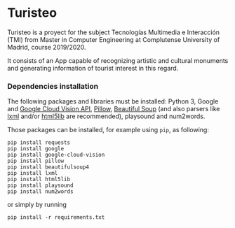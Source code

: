 # Turisteo

Turisteo is a proyect for the subject Tecnologías Multimedia e Interacción (TMI) from Master in Computer Engineering at Complutense University of Madrid, course 2019/2020.

It consists of an App capable of recognizing artistic and cultural monuments and generating information of tourist interest in this regard.

### Dependencies installation

The following packages and libraries must be installed: Python 3, Google and [Google Cloud Vision API](https://cloud.google.com/vision/docs), [Pillow](https://pillow.readthedocs.io/en/stable/), [Beautiful Soup](https://www.crummy.com/software/BeautifulSoup/bs4/doc/) (and also parsers like [lxml](https://lxml.de/) and/or [html5lib](https://github.com/html5lib/) are recommended), playsound and num2words.

Those packages can be installed, for example using `pip`, as following:

```shell
pip install requests   
pip install google  
pip install google-cloud-vision  
pip install pillow  
pip install beautifulsoup4   
pip install lxml   
pip install html5lib
pip install playsound
pip install num2words
```

or simply by running 

```shell
pip install -r requirements.txt
```

